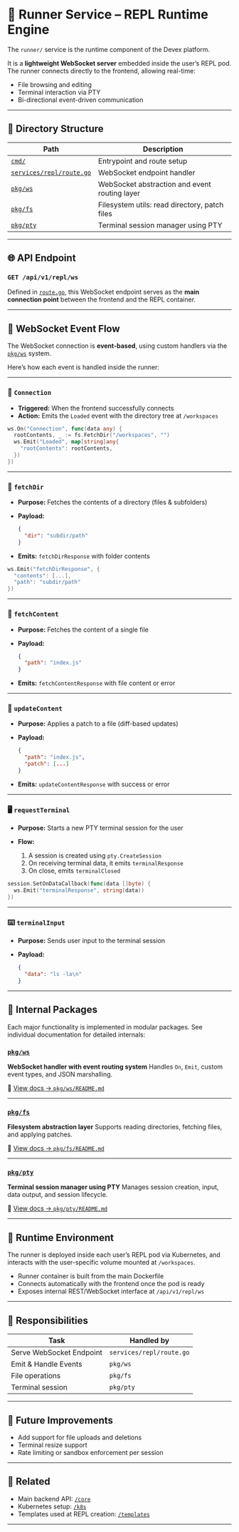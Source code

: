 # 🏃 Runner Service – REPL Runtime Engine

The `runner/` service is the runtime component of the Devex platform.

It is a **lightweight WebSocket server** embedded inside the user’s REPL pod. The runner connects directly to the frontend, allowing real-time:

- File browsing and editing
- Terminal interaction via PTY
- Bi-directional event-driven communication

---

## 📁 Directory Structure

| Path                            | Description                                       |
|---------------------------------|---------------------------------------------------|
| [`cmd/`](./cmd)                 | Entrypoint and route setup                        |
| [`services/repl/route.go`](https://github.com/ParthKapoor-dev/devex/blob/main/runner/services/repl/route.go) | WebSocket endpoint handler                       |
| [`pkg/ws`](./pkg/ws)           | WebSocket abstraction and event routing layer     |
| [`pkg/fs`](./pkg/fs)           | Filesystem utils: read directory, patch files     |
| [`pkg/pty`](./pkg/pty)         | Terminal session manager using PTY                |

---

## 🌐 API Endpoint

### `GET /api/v1/repl/ws`

Defined in [`route.go`](https://github.com/ParthKapoor-dev/devex/blob/main/runner/services/repl/route.go), this WebSocket endpoint serves as the **main connection point** between the frontend and the REPL container.

---

## 🔄 WebSocket Event Flow

The WebSocket connection is **event-based**, using custom handlers via the [`pkg/ws`](./pkg/ws) system.

Here’s how each event is handled inside the runner:

---

### 📡 `Connection`

- **Triggered:** When the frontend successfully connects
- **Action:** Emits the `Loaded` event with the directory tree at `/workspaces`

```go
ws.On("Connection", func(data any) {
  rootContents, _ := fs.FetchDir("/workspaces", "")
  ws.Emit("Loaded", map[string]any{
    "rootContents": rootContents,
  })
})
````

---

### 📁 `fetchDir`

* **Purpose:** Fetches the contents of a directory (files & subfolders)
* **Payload:**

  ```json
  {
    "dir": "subdir/path"
  }
  ```
* **Emits:** `fetchDirResponse` with folder contents

```go
ws.Emit("fetchDirResponse", {
  "contents": [...],
  "path": "subdir/path"
})
```

---

### 📄 `fetchContent`

* **Purpose:** Fetches the content of a single file
* **Payload:**

  ```json
  {
    "path": "index.js"
  }
  ```
* **Emits:** `fetchContentResponse` with file content or error

---

### 💾 `updateContent`

* **Purpose:** Applies a patch to a file (diff-based updates)
* **Payload:**

  ```json
  {
    "path": "index.js",
    "patch": [...]
  }
  ```
* **Emits:** `updateContentResponse` with success or error

---

### 🖥️ `requestTerminal`

* **Purpose:** Starts a new PTY terminal session for the user
* **Flow:**

  1. A session is created using `pty.CreateSession`
  2. On receiving terminal data, it emits `terminalResponse`
  3. On close, emits `terminalClosed`

```go
session.SetOnDataCallback(func(data []byte) {
  ws.Emit("terminalResponse", string(data))
})
```

---

### ⌨️ `terminalInput`

* **Purpose:** Sends user input to the terminal session
* **Payload:**

  ```json
  {
    "data": "ls -la\n"
  }
  ```

---

## 🧱 Internal Packages

Each major functionality is implemented in modular packages. See individual documentation for detailed internals:

### [`pkg/ws`](./pkg/ws)

**WebSocket handler with event routing system**
Handles `On`, `Emit`, custom event types, and JSON marshalling.

📄 [View docs → `pkg/ws/README.md`](./pkg/ws/README.md)

---

### [`pkg/fs`](./pkg/fs)

**Filesystem abstraction layer**
Supports reading directories, fetching files, and applying patches.

📄 [View docs → `pkg/fs/README.md`](./pkg/fs/README.md)

---

### [`pkg/pty`](./pkg/pty)

**Terminal session manager using PTY**
Manages session creation, input, data output, and session lifecycle.

📄 [View docs → `pkg/pty/README.md`](./pkg/pty/README.md)

---

## 🧪 Runtime Environment

The runner is deployed inside each user’s REPL pod via Kubernetes, and interacts with the user-specific volume mounted at `/workspaces`.

* Runner container is built from the main Dockerfile
* Connects automatically with the frontend once the pod is ready
* Exposes internal REST/WebSocket interface at `/api/v1/repl/ws`

---

## 🧩 Responsibilities

| Task                     | Handled by               |
| ------------------------ | ------------------------ |
| Serve WebSocket Endpoint | `services/repl/route.go` |
| Emit & Handle Events     | `pkg/ws`                 |
| File operations          | `pkg/fs`                 |
| Terminal session         | `pkg/pty`                |

---

## 🔧 Future Improvements

* Add support for file uploads and deletions
* Terminal resize support
* Rate limiting or sandbox enforcement per session

---

## 🔗 Related

* Main backend API: [`/core`](../../core)
* Kubernetes setup: [`/k8s`](../../k8s)
* Templates used at REPL creation: [`/templates`](../../templates)

---
